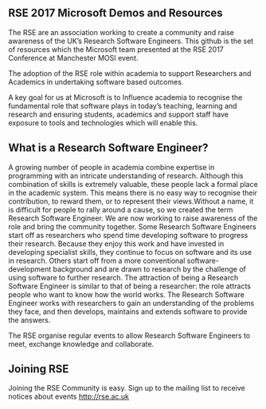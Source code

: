 ## RSE 2017 Microsoft Demos and Resources

The RSE are an association working to create a community and raise awareness of the UK’s Research Software Engineers. This github is the set of resources which the Microsoft team presented at the RSE 2017 Conference at Manchester MOSI event.  

The adoption of the RSE role within academia to support Researchers and Academics in undertaking software based outcomes. 

A key goal for us at Microsoft is to Influence academia to recognise the fundamental role that software plays in today’s teaching, learning and research and ensuring students, academics and support staff have exposure to tools and technologies which will enable this.

## What is a Research Software Engineer?

A growing number of people in academia combine expertise in programming with an intricate understanding of research. Although this combination of skills is extremely valuable, these people lack a formal place in the academic system. This means there is no easy way to recognise their contribution, to reward them, or to represent their views.Without a name, it is difficult for people to rally around a cause, so we created the term Research Software Engineer. We are now working to raise awareness of the role and bring the community together. Some Research Software Engineers start off as researchers who spend time developing software to progress their research. Because they enjoy this work and have invested in developing specialist skills, they continue to focus on software and its use in research. Others start off from a more conventional software-development background and are drawn to research by the challenge of using software to further research.
The attraction of being a Research Software Engineer is similar to that of being a researcher: the role attracts people who want to know how the world works. The Research Software Engineer works with researchers to gain an understanding of the problems they face, and then develops, maintains and extends software to provide the answers. 

The RSE organise regular events to allow Research Software Engineers to meet, exchange knowledge and collaborate.

## Joining RSE
Joining the RSE Community is easy. Sign up to the mailing list to receive notices about events http://rse.ac.uk 


